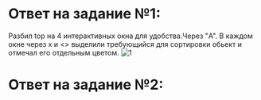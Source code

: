 # Ответ на задание №1:
Разбил top на 4 интерактивных окна для удобства.Через "A". В каждом  окне через x и <> выделили требующийся для сортировки обьект и отмечал его отдельным цветом. 
![1](https://user-images.githubusercontent.com/107581500/187031296-4d1a2cd4-e35e-4ae2-8c22-08e7cfae6d7d.JPG)
# Ответ на задание №2:
